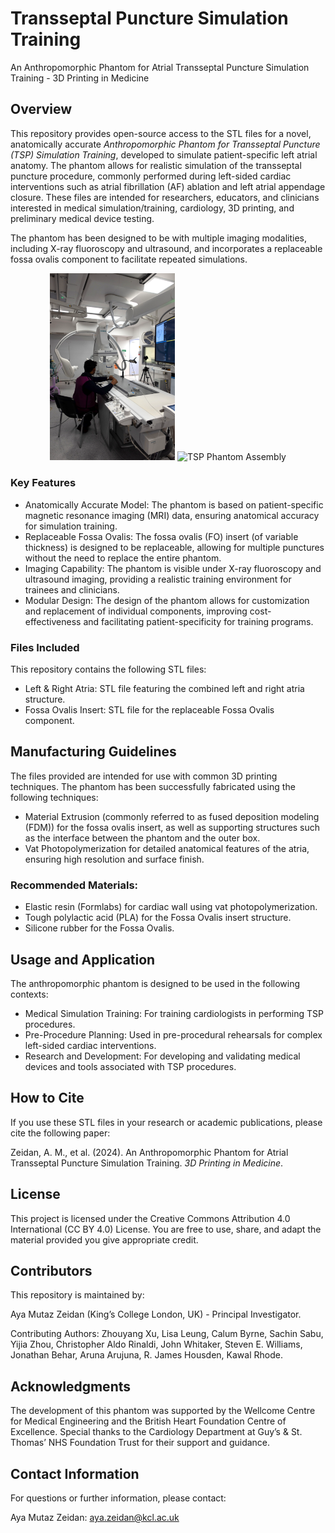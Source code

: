 # Transseptal Puncture Simulation Training
An Anthropomorphic Phantom for Atrial Transseptal Puncture Simulation Training - 3D Printing in Medicine

## Overview
This repository provides open-source access to the STL files for a novel, anatomically accurate _Anthropomorphic Phantom for Transseptal Puncture (TSP) Simulation Training_, developed to simulate patient-specific left atrial anatomy. The phantom allows for realistic simulation of the transseptal puncture procedure, commonly performed during left-sided cardiac interventions such as atrial fibrillation (AF) ablation and left atrial appendage closure. These files are intended for researchers, educators, and clinicians interested in medical simulation/training, cardiology, 3D printing, and preliminary medical device testing.

The phantom has been designed to be with multiple imaging modalities, including X-ray fluoroscopy and ultrasound, and incorporates a replaceable fossa ovalis component to facilitate repeated simulations.

<p align="center">
  <img src="Simulation Training.png" alt="3D Printed TSP Phantom" width="200">
  <img src="TSP Phantom Assembly.gif" alt="TSP Phantom Assembly" width="530">
</p>


### Key Features
- Anatomically Accurate Model: The phantom is based on patient-specific magnetic resonance imaging (MRI) data, ensuring anatomical accuracy for simulation training.
- Replaceable Fossa Ovalis: The fossa ovalis (FO) insert (of variable thickness) is designed to be replaceable, allowing for multiple punctures without the need to replace the entire phantom.
- Imaging Capability: The phantom is visible under X-ray fluoroscopy and ultrasound imaging, providing a realistic training environment for trainees and clinicians.
- Modular Design: The design of the phantom allows for customization and replacement of individual components, improving cost-effectiveness and facilitating patient-specificity for training programs.

### Files Included
This repository contains the following STL files:

- Left & Right Atria: STL file featuring the combined left and right atria structure.
- Fossa Ovalis Insert: STL file for the replaceable Fossa Ovalis component.

## Manufacturing Guidelines
The files provided are intended for use with common 3D printing techniques. The phantom has been successfully fabricated using the following techniques:

- Material Extrusion (commonly referred to as fused deposition modeling (FDM)) for the fossa ovalis insert, as well as supporting structures such as the interface between the phantom and the outer box.
- Vat Photopolymerization for detailed anatomical features of the atria, ensuring high resolution and surface finish.

### Recommended Materials:

- Elastic resin (Formlabs) for cardiac wall using vat photopolymerization.
- Tough polylactic acid (PLA) for the Fossa Ovalis insert structure.
- Silicone rubber for the Fossa Ovalis.

## Usage and Application
The anthropomorphic phantom is designed to be used in the following contexts:

- Medical Simulation Training: For training cardiologists in performing TSP procedures.
- Pre-Procedure Planning: Used in pre-procedural rehearsals for complex left-sided cardiac interventions.
- Research and Development: For developing and validating medical devices and tools associated with TSP procedures.

## How to Cite
If you use these STL files in your research or academic publications, please cite the following paper:

Zeidan, A. M., et al. (2024). An Anthropomorphic Phantom for Atrial Transseptal Puncture Simulation Training. _3D Printing in Medicine_.

## License
This project is licensed under the Creative Commons Attribution 4.0 International (CC BY 4.0) License. You are free to use, share, and adapt the material provided you give appropriate credit.

## Contributors
This repository is maintained by:

Aya Mutaz Zeidan (King’s College London, UK) - Principal Investigator.

Contributing Authors: Zhouyang Xu, Lisa Leung, Calum Byrne, Sachin Sabu, Yijia Zhou, Christopher Aldo Rinaldi, John Whitaker, Steven E. Williams, Jonathan Behar, Aruna Arujuna, R. James Housden, Kawal Rhode.

## Acknowledgments
The development of this phantom was supported by the Wellcome Centre for Medical Engineering and the British Heart Foundation Centre of Excellence. Special thanks to the Cardiology Department at Guy’s & St. Thomas’ NHS Foundation Trust for their support and guidance.

## Contact Information
For questions or further information, please contact:

Aya Mutaz Zeidan: aya.zeidan@kcl.ac.uk
